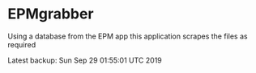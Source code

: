 # EPMgrabber
Using a database from the EPM app this application scrapes the files as required


Latest backup: Sun Sep 29 01:55:01 UTC 2019
